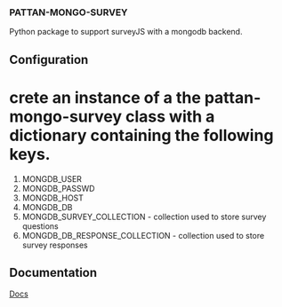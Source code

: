 ### PATTAN-MONGO-SURVEY

Python package to support surveyJS with a mongodb backend.

## Configuration
    
# crete an instance of a the pattan-mongo-survey class with a dictionary containing the following keys.
1. MONGDB_USER
2. MONGDB_PASSWD
3. MONGDB_HOST
4. MONGDB_DB
5. MONGDB_SURVEY_COLLECTION - collection used to store survey questions
6. MONGDB_DB_RESPONSE_COLLECTION - collection used to store survey responses

## Documentation
[Docs]()